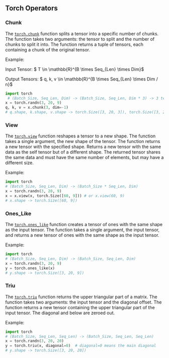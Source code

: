 ## Torch Operators 

### Chunk

The [`torch.chunk`](https://pytorch.org/docs/stable/generated/torch.chunk.html) function splits a tensor into a specific number of chunks. The function takes two arguments: the tensor to split and the number of chunks to split it into. The function returns a tuple of tensors, each containing a chunk of the original tensor.

Example:  

Input Tensor: $ T \in \mathbb{R}^{B \times Seq_{Len} \times Dim}$ 

Output Tensors: $ q, k, v \in \mathbb{R}^{B \times Seq_{Len} \times Dim / n}$
```python
import torch
 # (Batch_Size, Seq_Len, Dim) -> (Batch_Size, Seq_Len, Dim * 3) -> 3 tensor of shape (Batch_Size, Seq_Len, Dim)
x = torch.randn(3, 20, 9)
q, k, v = x.chunk(3, dim=-1)
# q.shape, k.shape, v.shape -> torch.Size([3, 20, 3]), torch.Size([3, 20, 3]), torch.Size([3, 20, 3])
```

### View 

The [`torch.view`](https://pytorch.org/docs/stable/generated/torch.Tensor.view.html) function reshapes a tensor to a new shape. The function takes a single argument, the new shape of the tensor. The function returns a new tensor with the specified shape. Returns a new tensor with the same data as the self tensor but of a different shape. The returned tensor shares the same data and must have the same number of elements, but may have a different size.

Example:

```python
import torch
# (Batch_Size, Seq_Len, Dim) -> (Batch_Size * Seq_Len, Dim)
x = torch.randn(3, 20, 9)
x = x.view(x, torch.Size([60, 9])) # or x.view(60, 9)
# x.shape -> torch.Size([60, 9])
```

### Ones_Like 

The [`torch.ones_like`](https://pytorch.org/docs/stable/generated/torch.ones_like.html) function creates a tensor of ones with the same shape as the input tensor. The function takes a single argument, the input tensor, and returns a new tensor of ones with the same shape as the input tensor. 

Example:

```python
import torch
# (Batch_Size, Seq_Len, Dim) -> (Batch_Size, Seq_Len, Dim)
x = torch.randn(3, 20, 9)
y = torch.ones_like(x)
# y.shape -> torch.Size([3, 20, 9])
```

### Triu

The [`torch.triu`](https://pytorch.org/docs/stable/generated/torch.triu.html) function returns the upper triangular part of a matrix. The function takes two arguments: the input tensor and the diagonal offset. The function returns a new tensor containing the upper triangular part of the input tensor. The diagonal and below are zeroed out.

Example:

```python
import torch
# (Batch_Size, Seq_Len, Seq_Len) -> (Batch_Size, Seq_Len, Seq_Len)
x = torch.randn(3, 20, 20)
y = torch.triu(x, diagonal=0)  # diagonal=0 means the main diagonal
# y.shape -> torch.Size([3, 20, 20])
```

